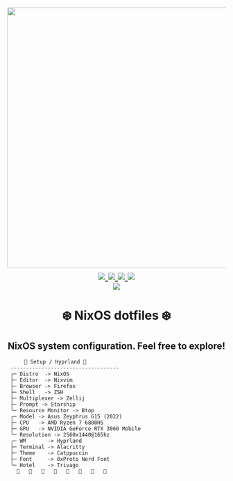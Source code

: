 <h1 align="center">
<a href='#'><img src="https://raw.githubusercontent.com/catppuccin/catppuccin/main/assets/palette/macchiato.png" width="600px"/></a>
  <br>
  <div>
    <a href="https://github.com/redyf/nixdots/issues">
        <img src="https://img.shields.io/github/issues/anubhavuniyal/flakenix?color=fab387&labelColor=303446&style=for-the-badge">
    </a>
    <a href="https://github.com/redyf/nixdots/stargazers">
        <img src="https://img.shields.io/github/stars/anubhavuniyal/flakenix?color=ca9ee6&labelColor=303446&style=for-the-badge">
    </a>
    <a href="https://github.com/redyf/nixdots">
        <img src="https://img.shields.io/github/repo-size/anubhavuniyal/flakenix?color=ea999c&labelColor=303446&style=for-the-badge">
    </a>
    <a href="https://github.com/redyf/nixdots/LICENSE">
        <img src="https://img.shields.io/static/v1.svg?style=for-the-badge&label=License&message=MIT&logoColor=ca9ee6&colorA=313244&colorB=cba6f7"/>
    </a>
    <br>
    </div>
        <img href="https://builtwithnix.org" src="https://builtwithnix.org/badge.svg"/>
   </h1>

<div align="center">
<h1>
❄️ NixOS dotfiles ❄️
</h1>
</div>
<h2 align="center">NixOS system configuration. Feel free to explore!</h2>

```mint
⠀⠀   🌸 Setup / Hyprland 🌸
 -----------------------------------
 ╭─ Distro  -> NixOS
 ├─ Editor  -> Nixvim
 ├─ Browser -> Firefox
 ├─ Shell   -> ZSH
 ├─ Multiplexer -> Zellij
 ├─ Prompt -> Starship
 ╰─ Resource Monitor -> Btop
 ╭─ Model -> Asus Zeyphrus G15 (2022)
 ├─ CPU   -> AMD Ryzen 7 6800HS
 ├─ GPU   -> NVIDIA GeForce RTX 3060 Mobile
 ╰─ Resolution -> 2560x1440@165hz
 ╭─ WM       -> Hyprland
 ├─ Terminal -> Alacritty
 ├─ Theme    -> Catppuccin
 ├─ Font     -> 0xProto Nerd Font
 ╰─ Hotel    -> Trivago
                        
```
